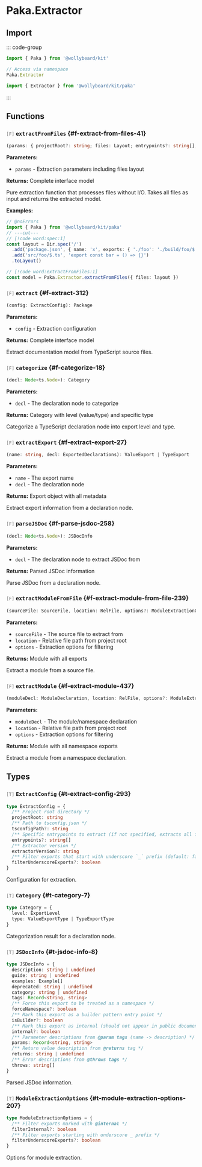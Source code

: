 # Paka.Extractor

## Import

::: code-group

```typescript [Namespace]
import { Paka } from '@wollybeard/kit'

// Access via namespace
Paka.Extractor
```

```typescript [Barrel]
import { Extractor } from '@wollybeard/kit/paka'
```

:::

## Functions

### <span style="opacity: 0.6; font-weight: normal; font-size: 0.85em;">`[F]`</span> `extractFromFiles`<SourceLink inline href="https://github.com/jasonkuhrt/kit/blob/main/./src/utils/paka/extractor/extract.ts#L41" /> {#f-extract-from-files-41}

```typescript
(params: { projectRoot?: string; files: Layout; entrypoints?: string[]; extractorVersion?: string; filterUnderscoreExports?: boolean; }): Package
```

**Parameters:**

- `params` - Extraction parameters including files layout

**Returns:** Complete interface model

Pure extraction function that processes files without I/O. Takes all files as input and returns the extracted model.

**Examples:**

```typescript twoslash
// @noErrors
import { Paka } from '@wollybeard/kit/paka'
// ---cut---
// [!code word:spec:1]
const layout = Dir.spec('/')
  .add('package.json', { name: 'x', exports: { './foo': './build/foo/$.js' } })
  .add('src/foo/$.ts', 'export const bar = () => {}')
  .toLayout()

// [!code word:extractFromFiles:1]
const model = Paka.Extractor.extractFromFiles({ files: layout })
```

### <span style="opacity: 0.6; font-weight: normal; font-size: 0.85em;">`[F]`</span> `extract`<SourceLink inline href="https://github.com/jasonkuhrt/kit/blob/main/./src/utils/paka/extractor/extract.ts#L312" /> {#f-extract-312}

```typescript
(config: ExtractConfig): Package
```

**Parameters:**

- `config` - Extraction configuration

**Returns:** Complete interface model

Extract documentation model from TypeScript source files.

### <span style="opacity: 0.6; font-weight: normal; font-size: 0.85em;">`[F]`</span> `categorize`<SourceLink inline href="https://github.com/jasonkuhrt/kit/blob/main/./src/utils/paka/extractor/nodes/categorize.ts#L18" /> {#f-categorize-18}

```typescript
(decl: Node<ts.Node>): Category
```

**Parameters:**

- `decl` - The declaration node to categorize

**Returns:** Category with level (value/type) and specific type

Categorize a TypeScript declaration node into export level and type.

### <span style="opacity: 0.6; font-weight: normal; font-size: 0.85em;">`[F]`</span> `extractExport`<SourceLink inline href="https://github.com/jasonkuhrt/kit/blob/main/./src/utils/paka/extractor/nodes/export.ts#L27" /> {#f-extract-export-27}

```typescript
(name: string, decl: ExportedDeclarations): ValueExport | TypeExport
```

**Parameters:**

- `name` - The export name
- `decl` - The declaration node

**Returns:** Export object with all metadata

Extract export information from a declaration node.

### <span style="opacity: 0.6; font-weight: normal; font-size: 0.85em;">`[F]`</span> `parseJSDoc`<SourceLink inline href="https://github.com/jasonkuhrt/kit/blob/main/./src/utils/paka/extractor/nodes/jsdoc.ts#L258" /> {#f-parse-jsdoc-258}

```typescript
(decl: Node<ts.Node>): JSDocInfo
```

**Parameters:**

- `decl` - The declaration node to extract JSDoc from

**Returns:** Parsed JSDoc information

Parse JSDoc from a declaration node.

### <span style="opacity: 0.6; font-weight: normal; font-size: 0.85em;">`[F]`</span> `extractModuleFromFile`<SourceLink inline href="https://github.com/jasonkuhrt/kit/blob/main/./src/utils/paka/extractor/nodes/module.ts#L239" /> {#f-extract-module-from-file-239}

```typescript
(sourceFile: SourceFile, location: RelFile, options?: ModuleExtractionOptions = {}): Module
```

**Parameters:**

- `sourceFile` - The source file to extract from
- `location` - Relative file path from project root
- `options` - Extraction options for filtering

**Returns:** Module with all exports

Extract a module from a source file.

### <span style="opacity: 0.6; font-weight: normal; font-size: 0.85em;">`[F]`</span> `extractModule`<SourceLink inline href="https://github.com/jasonkuhrt/kit/blob/main/./src/utils/paka/extractor/nodes/module.ts#L437" /> {#f-extract-module-437}

```typescript
(moduleDecl: ModuleDeclaration, location: RelFile, options?: ModuleExtractionOptions = {}): Module
```

**Parameters:**

- `moduleDecl` - The module/namespace declaration
- `location` - Relative file path from project root
- `options` - Extraction options for filtering

**Returns:** Module with all namespace exports

Extract a module from a namespace declaration.

## Types

### <span style="opacity: 0.6; font-weight: normal; font-size: 0.85em;">`[T]`</span> `ExtractConfig`<SourceLink inline href="https://github.com/jasonkuhrt/kit/blob/main/./src/utils/paka/extractor/extract.ts#L293" /> {#t-extract-config-293}

```typescript
type ExtractConfig = {
  /** Project root directory */
  projectRoot: string
  /** Path to tsconfig.json */
  tsconfigPath?: string
  /** Specific entrypoints to extract (if not specified, extracts all from package.json) */
  entrypoints?: string[]
  /** Extractor version */
  extractorVersion?: string
  /** Filter exports that start with underscore `_` prefix (default: false) */
  filterUnderscoreExports?: boolean
}
```

Configuration for extraction.

### <span style="opacity: 0.6; font-weight: normal; font-size: 0.85em;">`[T]`</span> `Category`<SourceLink inline href="https://github.com/jasonkuhrt/kit/blob/main/./src/utils/paka/extractor/nodes/categorize.ts#L7" /> {#t-category-7}

```typescript
type Category = {
  level: ExportLevel
  type: ValueExportType | TypeExportType
}
```

Categorization result for a declaration node.

### <span style="opacity: 0.6; font-weight: normal; font-size: 0.85em;">`[T]`</span> `JSDocInfo`<SourceLink inline href="https://github.com/jasonkuhrt/kit/blob/main/./src/utils/paka/extractor/nodes/jsdoc.ts#L8" /> {#t-jsdoc-info-8}

```typescript
type JSDocInfo = {
  description: string | undefined
  guide: string | undefined
  examples: Example[]
  deprecated: string | undefined
  category: string | undefined
  tags: Record<string, string>
  /** Force this export to be treated as a namespace */
  forceNamespace?: boolean
  /** Mark this export as a builder pattern entry point */
  isBuilder?: boolean
  /** Mark this export as internal (should not appear in public documentation) */
  internal?: boolean
  /** Parameter descriptions from @param tags (name -> description) */
  params: Record<string, string>
  /** Return value description from @returns tag */
  returns: string | undefined
  /** Error descriptions from @throws tags */
  throws: string[]
}
```

Parsed JSDoc information.

### <span style="opacity: 0.6; font-weight: normal; font-size: 0.85em;">`[T]`</span> `ModuleExtractionOptions`<SourceLink inline href="https://github.com/jasonkuhrt/kit/blob/main/./src/utils/paka/extractor/nodes/module.ts#L207" /> {#t-module-extraction-options-207}

```typescript
type ModuleExtractionOptions = {
  /** Filter exports marked with @internal */
  filterInternal?: boolean
  /** Filter exports starting with underscore _ prefix */
  filterUnderscoreExports?: boolean
}
```

Options for module extraction.

